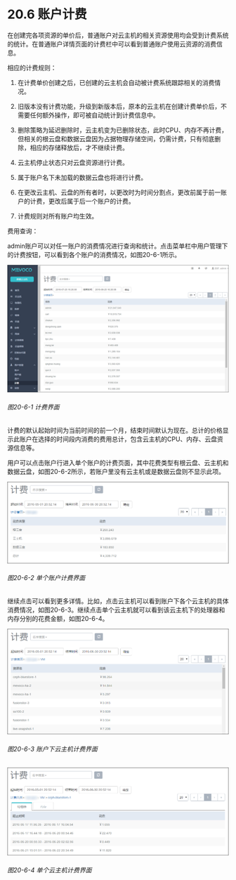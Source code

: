 # 20.6 账户计费

在创建完各项资源的单价后，普通账户对云主机的相关资源使用均会受到计费系统的统计。在普通账户详情页面的计费栏中可以看到普通账户使用云资源的消费信息。

相应的计费规则：

1. 在计费单价创建之后，已创建的云主机会自动被计费系统跟踪相关的消费情况。

2. 旧版本没有计费功能，升级到新版本后，原本的云主机在创建计费单价后，不需要任何额外操作，即可被自动统计到计费信息中。

3. 删除策略为延迟删除时，云主机变为已删除状态，此时CPU、内存不再计费，但相关的根云盘和数据云盘因为占据物理存储空间，仍需计费，只有彻底删除，相应的存储释放后，才不继续计费。

4. 云主机停止状态只对云盘资源进行计费。

5. 属于账户名下未加载的数据云盘也将进行计费。

6. 在更改云主机、云盘的所有者时，以更改时为时间分割点，更改前属于前一账户的计费，更改后属于后一个账户的计费。

7. 计费规则对所有账户均生效。

费用查询：

admin账户可以对任一账户的消费情况进行查询和统计。点击菜单栏中用户管理下的计费按钮，可以看到各个账户的消费情况，如图20-6-1所示。

![png](../images/20-6-1.png "图20-6-1 计费界面")
###### 图20-6-1 计费界面

计费的默认起始时间为当前时间的前一个月，结束时间默认为现在。总计的价格显示此账户在选择的时间段内消费的费用总计，包含云主机的CPU、内存、云盘资源信息等。

用户可以点击账户行进入单个账户的计费页面，其中花费类型有根云盘、云主机和数据云盘，如图20-6-2所示，若账户里没有云主机或是数据云盘则不显示此项。

![png](../images/20-6-2.png "图20-6-2 单个账户计费界面")
###### 图20-6-2 单个账户计费界面

继续点击可以看到更多详情。比如，点击云主机可以看到账户下各个云主机的具体消费情况，如图20-6-3。继续点击单个云主机就可以看到该云主机下的处理器和内存分别的花费金额，如图20-6-4。

![png](../images/20-6-3.png "图20-6-3 账户下云主机计费界面")
###### 图20-6-3 账户下云主机计费界面

![png](../images/20-6-4.png "图20-6-4 单个云主机计费界面")
###### 图20-6-4 单个云主机计费界面

